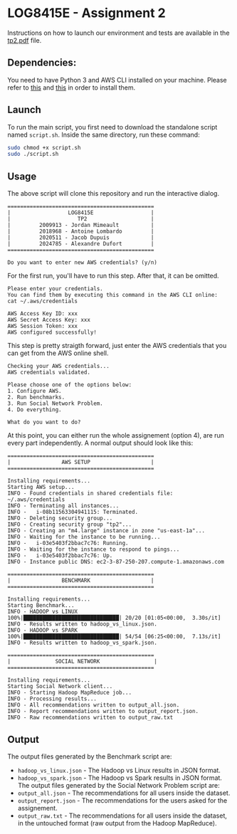 # LOG8415E - Assignment 2

Instructions on how to launch our environment and tests are available in the [tp2.pdf](tp2.pdf) file.

## Dependencies:

You need to have Python 3 and AWS CLI installed on your machine. Please refer to [this](https://docs.aws.amazon.com/cli/latest/userguide/getting-started-install.html) and [this](https://docs.python-guide.org/starting/install3/linux/) in order to install them.

## Launch

To run the main script, you first need to download the standalone script named `script.sh`. Inside the same directory, run these command:

```bash
sudo chmod +x script.sh
sudo ./script.sh
```

## Usage

The above script will clone this repository and run the interactive dialog.

```
==============================================
|                  LOG8415E                  |
|                     TP2                    |
|         2009913 - Jordan Mimeault          |
|         2018968 - Antoine Lombardo         |
|         2020511 - Jacob Dupuis             |
|         2024785 - Alexandre Dufort         |
==============================================

Do you want to enter new AWS credentials? (y/n)
```

For the first run, you'll have to run this step. After that, it can be omitted.

```
Please enter your credentials.
You can find them by executing this command in the AWS CLI online:
cat ~/.aws/credentials

AWS Access Key ID: xxx
AWS Secret Access Key: xxx
AWS Session Token: xxx
AWS configured successfully!
```
This step is pretty straigth forward, just enter the AWS credentials that you can get from the AWS online shell.

```
Checking your AWS credentials...
AWS credentials validated.

Please choose one of the options below:
1. Configure AWS.
2. Run benchmarks.
3. Run Social Network Problem.
4. Do everything.

What do you want to do?
```

At this point, you can either run the whole assignement (option 4), are run every part independently. A normal output should look like this:

```
==============================================
|                AWS SETUP                   |
==============================================

Installing requirements...
Starting AWS setup...
INFO - Found credentials in shared credentials file: ~/.aws/credentials
INFO - Terminating all instances...
INFO -   i-08b11563304941115: Terminated.
INFO - Deleting security group...
INFO - Creating security group "tp2"...
INFO - Creating an "m4.large" instance in zone "us-east-1a"...
INFO - Waiting for the instance to be running...
INFO -   i-03e5403f2bbac7c76: Running.
INFO - Waiting for the instance to respond to pings...
INFO -   i-03e5403f2bbac7c76: Up.
INFO - Instance public DNS: ec2-3-87-250-207.compute-1.amazonaws.com

==============================================
|                BENCHMARK                   |
==============================================

Installing requirements...
Starting Benchmark...
INFO - HADOOP vs LINUX
100%|██████████████████████████████| 20/20 [01:05<00:00,  3.30s/it]
INFO - Results written to hadoop_vs_linux.json.
INFO - HADOOP vs SPARK
100%|██████████████████████████████| 54/54 [06:25<00:00,  7.13s/it]
INFO - Results written to hadoop_vs_spark.json.

==============================================
|              SOCIAL NETWORK                 |
==============================================

Installing requirements...
Starting Social Network client...
INFO - Starting Hadoop MapReduce job...
INFO - Processing results...
INFO - All recommendations written to output_all.json.
INFO - Report recommendations written to output_report.json.
INFO - Raw recommendations written to output_raw.txt
```

## Output

The output files generated by the Benchmark script are:
- `hadoop_vs_linux.json` - The Hadoop vs Linux results in JSON format.
- `hadoop_vs_spark.json` - The Hadoop vs Spark results in JSON format.
The output files generated by the Social Network Problem script are:
- `output_all.json` - The recommendations for all users inside the dataset.
- `output_report.json` - The recommendations for the users asked for the assignement.
- `output_raw.txt` - The recommendations for all users inside the dataset, in the untouched format (raw output from the Hadoop MapReduce).
